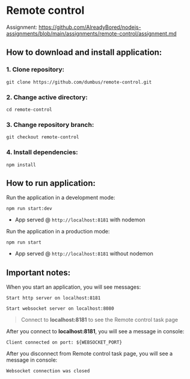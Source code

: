 # Remote control

Assignment: https://github.com/AlreadyBored/nodejs-assignments/blob/main/assignments/remote-control/assignment.md

## How to download and install application:

### 1. Clone repository:
```
git clone https://github.com/dumbus/remote-control.git
```
### 2. Change active directory:
```
cd remote-control
```
### 3. Change repository branch:
```
git checkout remote-control
```
### 4. Install dependencies:
```
npm install
```

## How to run application:

Run the application in a development mode:
```
npm run start:dev
```
* App served @ `http://localhost:8181` with nodemon

Run the application in a production mode:
```
npm run start
```
* App served @ `http://localhost:8181` without nodemon

## Important notes:
When you start an application, you will see messages:
```
Start http server on localhost:8181
```
```
Start websocket server on localhost:8080
```
> Connect to **localhost:8181** to see the Remote control task page

After you connect to **localhost:8181**, you will see a message in console:
```
Client connected on port: ${WEBSOCKET_PORT}
```
After you disconnect from Remote control task page, you will see a message in console:
```
Websocket connection was closed
```